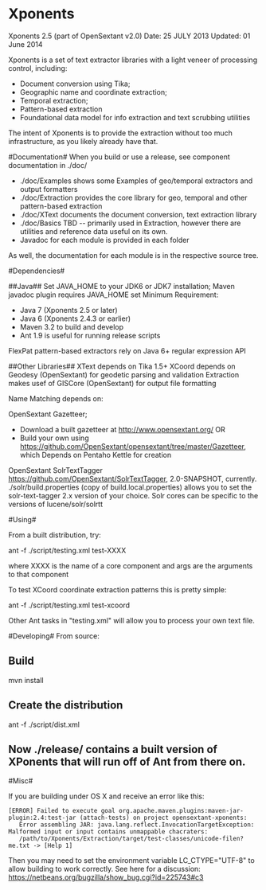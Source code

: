 Xponents
========

   Xponents 2.5 (part of OpenSextant v2.0)
   Date:     25 JULY 2013
   Updated:  01 June 2014

Xponents is a set of text extractor libraries with a light veneer of processing control, including:

  * Document conversion using Tika;
  * Geographic name and coordinate extraction;
  * Temporal extraction;
  * Pattern-based extraction
  * Foundational data model for info extraction and text scrubbing utilities

The intent of Xponents is to provide the extraction without too much infrastructure, as you likely already have that.

#Documentation#
When you build or use a release, see component documentation in ./doc/
 * ./doc/Examples  shows some Examples of geo/temporal extractors and output formatters
 * ./doc/Extraction provides the core library for geo, temporal and other pattern-based extraction
 * ./doc/XText  documents the document conversion, text extraction library
 * ./doc/Basics TBD -- primarily used in Extraction, however there are utilities and reference data useful on its own.
 * Javadoc for each module is provided in each folder
 
As well, the documentation for each module is in the respective source tree.

#Dependencies#

##Java##
Set JAVA_HOME to your JDK6 or JDK7 installation;  Maven javadoc plugin requires JAVA_HOME set
Minimum Requirement: 
  - Java 7  (Xponents 2.5 or later)
  - Java 6  (Xponents 2.4.3 or earlier)
  - Maven 3.2 to build and develop
  - Ant 1.9 is useful for running release scripts
 
FlexPat pattern-based extractors rely on Java 6+ regular expression API

##Other Libraries##
XText depends on Tika 1.5+
XCoord depends on Geodesy (OpenSextant) for geodetic parsing and validation 
Extraction makes usef of GISCore (OpenSextant) for output file formatting

Name Matching depends on:

  OpenSextant Gazetteer;
  * Download a built gazetteer at  http://www.opensextant.org/
  OR
  * Build  your own using https://github.com/OpenSextant/opensextant/tree/master/Gazetteer, which Depends on Pentaho Kettle for creation

  OpenSextant SolrTextTagger
  https://github.com/OpenSextant/SolrTextTagger, 2.0-SNAPSHOT, currently.
  ./solr/build.properties (copy of build.local.properties) allows you to set the solr-text-tagger 2.x version of your choice.
  Solr cores can be specific to the versions of lucene/solr/solrtt
  


#Using#

From a built distribution, try:

  ant -f ./script/testing.xml  test-XXXX     <args>

where XXXX is the name of a core component and args are the arguments to that component

To test XCoord coordinate extraction patterns this is pretty simple:

  ant -f ./script/testing.xml  test-xcoord

Other Ant tasks in "testing.xml" will allow you to process your own text file.


#Developing#
From source:

  ## Build
  mvn install 

  ## Create the distribution
  ant -f ./script/dist.xml

  ## Now ./release/  contains a built version of XPonents that will run off of Ant from there on.

#Misc#

If you are building under OS X and receive an error like this:

    [ERROR] Failed to execute goal org.apache.maven.plugins:maven-jar-plugin:2.4:test-jar (attach-tests) on project opensextant-xponents: 
       Error assembling JAR: java.lang.reflect.InvocationTargetException: Malformed input or input contains unmappable chacraters: 
       /path/to/Xponents/Extraction/target/test-classes/unicode-filen?me.txt -> [Help 1]

Then you may need to set the environment variable LC_CTYPE="UTF-8" to allow building to work correctly. 
See here for a discussion: https://netbeans.org/bugzilla/show_bug.cgi?id=225743#c3
